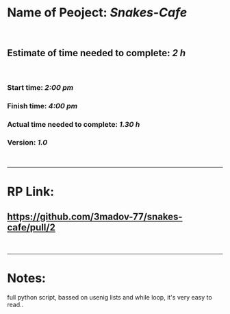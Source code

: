 # Name of Peoject: ***Snakes-Cafe***

<br>

## Estimate of time needed to complete: ***2 h***

<br>

### Start time: ***2:00 pm***

### Finish time: ***4:00 pm***

### Actual time needed to complete: ***1.30 h***

### Version: ***1.0***

<br>
<hr>

# RP Link: 
## https://github.com/3madov-77/snakes-cafe/pull/2

<br>
<hr>

# Notes: 
full python script, bassed on usenig lists and while loop, it's very easy to read..


